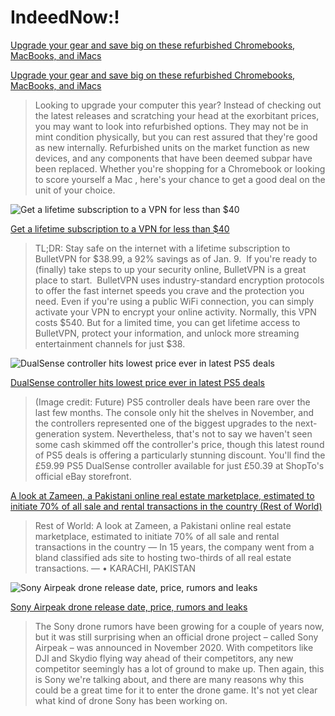 # IndeedNow:!

[Upgrade your gear and save big on these refurbished Chromebooks, MacBooks, and iMacs](https://mondrian.mashable.com/2021%252F01%252F09%252Fd4%252F196b2aab3bf74a328af6313052fb9b64.46019.png%252F1200x630.png?signature=5I0Ym98OcK2lWiSZl7x1CHDxhuY= "Upgrade your gear and save big on these refurbished Chromebooks, MacBooks, and iMacs")


[Upgrade your gear and save big on these refurbished Chromebooks, MacBooks, and iMacs](https://mashable.com/shopping/jan-9-refurbished-chromebooks-macbooks-imacs/)


> Looking to upgrade your computer this year? Instead of checking out the latest releases and scratching your head at the exorbitant prices, you may want to look into refurbished options. They may not be in mint condition physically, but you can rest assured that they're good as new internally. Refurbished units on the market function as new devices, and any components that have been deemed subpar have been replaced. Whether you're shopping for a Chromebook or looking to score yourself a Mac , here's your chance to get a good deal on the unit of your choice.


![Get a lifetime subscription to a VPN for less than $40](https://mondrian.mashable.com/2021%252F01%252F09%252F2f%252Fd2e4f845ab03432d9c65ca17ddb4ab0c.870a3.jpg%252F1200x630.jpg?signature=5ukhGz-SafRm5Tz1tUzU1r-wSLo= "Get a lifetime subscription to a VPN for less than $40")


[Get a lifetime subscription to a VPN for less than $40](https://mashable.com/shopping/jan-9-bulletvpn-lifetime-subscription/)


> TL;DR: Stay safe on the internet with a lifetime subscription to BulletVPN for $38.99, a 92% savings as of Jan. 9.  If you're ready to (finally) take steps to up your security online, BulletVPN is a great place to start.  BulletVPN uses industry-standard encryption protocols to offer the fast internet speeds you crave and the protection you need. Even if you're using a public WiFi connection, you can simply activate your VPN to encrypt your online activity. Normally, this VPN costs $540. But for a limited time, you can get lifetime access to BulletVPN, protect your information, and unlock more streaming entertainment channels for just $38.


![DualSense controller hits lowest price ever in latest PS5 deals](https://cdn.mos.cms.futurecdn.net/n9a6FNyMimPPVU25wYeLN8-1200-80.jpg "DualSense controller hits lowest price ever in latest PS5 deals")


[DualSense controller hits lowest price ever in latest PS5 deals](https://www.techradar.com/news/dualsense-controller-hits-lowest-price-ever-in-latest-ps5-deals)


> (Image credit: Future) PS5 controller deals have been rare over the last few months. The console only hit the shelves in November, and the controllers represented one of the biggest upgrades to the next-generation system. Nevertheless, that's not to say we haven't seen some cash skimmed off the controller's price, though this latest round of PS5 deals is offering a particularly stunning discount. You'll find the £59.99 PS5 DualSense controller available for just £50.39 at ShopTo's official eBay storefront.


[A look at Zameen, a Pakistani online real estate marketplace, estimated to initiate 70% of all sale and rental transactions in the country (Rest of World)](http://www.techmeme.com/210109/p4#a210109p4)


> Rest of World: A look at Zameen, a Pakistani online real estate marketplace, estimated to initiate 70% of all sale and rental transactions in the country — In 15 years, the company went from a bland classified ads site to hosting two-thirds of all real estate transactions. — • KARACHI, PAKISTAN


![Sony Airpeak drone release date, price, rumors and leaks](https://cdn.mos.cms.futurecdn.net/FiC6ro9yiTcNsVDPvJHzcE-1200-80.jpg "Sony Airpeak drone release date, price, rumors and leaks")


[Sony Airpeak drone release date, price, rumors and leaks](https://www.techradar.com/news/sony-airpeak-drone-release-date-price-rumors-and-leaks)


> The Sony drone rumors have been growing for a couple of years now, but it was still surprising when an official drone project – called Sony Airpeak – was announced in November 2020. With competitors like DJI and Skydio flying way ahead of their competitors, any new competitor seemingly has a lot of ground to make up. Then again, this is Sony we're talking about, and there are many reasons why this could be a great time for it to enter the drone game. It's not yet clear what kind of drone Sony has been working on.


